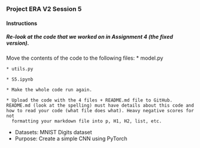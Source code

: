 ### **Project** ERA V2 Session 5
#### Instructions
##### Re-look at the code that we worked on in Assignment 4 (the fixed version). 
Move the contents of the code to the following files:
    * model.py
    
    * utils.py
    
    * S5.ipynb
    
    * Make the whole code run again. 
    
    * Upload the code with the 4 files + README.md file to GitHub. README.md (look at the spelling) must have details about this code and how to read your code (what file does what). Heavy negative scores for not 
      formatting your markdown file into p, H1, H2, list, etc. 

* Datasets: MNIST Digits dataset
* Purpose: Create a simple CNN using PyTorch



